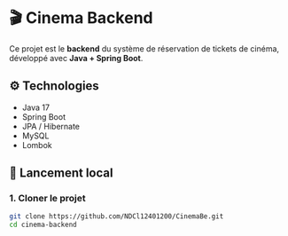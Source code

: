 # 🎬 Cinema Backend

Ce projet est le **backend** du système de réservation de tickets de cinéma, développé avec **Java + Spring Boot**.

## ⚙️ Technologies

- Java 17
- Spring Boot
- JPA / Hibernate
- MySQL
- Lombok

## 🚀 Lancement local

### 1. Cloner le projet

```bash
git clone https://github.com/NDCl12401200/CinemaBe.git
cd cinema-backend
